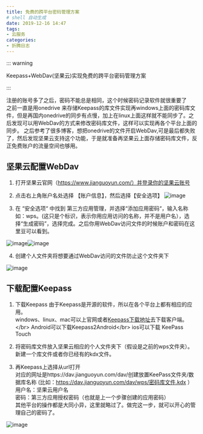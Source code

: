 ```yaml
---
title: 免费的跨平台密码管理方案
# shell 自动生成
date: 2019-12-16 14:47
tags:
- 云服务
categories:
- 折腾日志
---
```


::: warning

Keepass+WebDav(坚果云)实现免费的跨平台密码管理方案

:::

<!-- more -->

注册的账号多了之后，密码不能总是相同，这个时候密码记录软件就很重要了</br>
之前一直是用onedrive 来存储Keepass的库文件实现再windows上面的密码库文件，但是再国内onedrive的同步有点慢，加上在linux上面这样就不能同步了。之后发现可以用WebDav的方式来修改密码库文件，这样可以实现再各个平台上面的同步。
之后参考了很多博客，想把onedrive的文件开启WebDav,可是最后都失败了，然后发现坚果云支持这个功能，于是就准备再坚果云上面存储密码库文件，反正免费账户的流量空间也够用。



## 坚果云配置WebDav


1. 打开坚果云官网（https://www.jianguoyun.com/）并登录你的坚果云账号

    

2. 点击右上角账户名处选择 【账户信息】，然后选择【安全选项】
    ![image](http://help.jianguoyun.com/wp-content/uploads/2016/09/%E8%B4%A6%E6%88%B7%E4%BF%A1%E6%81%AF.png)

3. 在 “安全选项“ 中找到 第三方应用管理，并选择“添加应用密码“，输入名称如：wps。(这只是个标识，表示你用应用访问的名称，并不是用户名），选择“生成密码”，选择完成。之后你用WebDav访问文件的时候账户和密码在这里豆可以看到。

  

  ![image](http://help.jianguoyun.com/wp-content/uploads/2016/09/%E5%AE%89%E5%85%A8%E9%80%89%E9%A1%B9.png)![image](http://help.jianguoyun.com/wp-content/uploads/2016/09/%E7%94%9F%E6%88%90%E5%AF%86%E7%A0%811.png)

  

4. 创建个人文件夹将想要通过WebDav访问的文件防止这个文件夹下

  ![image](http://help.jianguoyun.com/wp-content/uploads/2016/09/0-1024x359.png)
  </br>

## 下载配置Keepass
1.  下载Keepass
    由于Keepass是开源的软件，所以在各个平台上都有相应的应用。</br>
    windows、linux、mac可以上官网或者[Keepass下载地址](URL 'https://keepass.com/')去下载客户端。</br>
    Android可以下载Keepass2Android</br>
    ios可以下载 KeePass Touch
2.  将密码库文件放入坚果云相应的个人文件夹下（假设是之前的wps文件夹）。
    新建一个库文件或者你已经有的kdx文件。

3. 再Keepass上选择从url打开</br>
   对应的网址是https://dav.jianguoyun.com/dav/创建放置KeePass文件夹/数据库名称 (比如：https://dav.jianguoyun.com/dav/wps/密码库文件.kdx ）</br>
   用户名：坚果云用户名</br>
   密码：第三方应用授权密码（也就是上一个步骤创建的应用密码）</br>其他平台的操作都是大同小异，这里就略过了。做完这一步，就可以开心的管理自己的密码了。

   

![image](https://www.laoyuyu.me/assets/img/keepass_jianguo/1c394ff2-d207-49da-84ab-c4e986a62122.png)